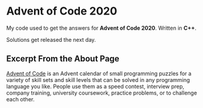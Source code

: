 # Advent of Code 2020
My code used to get the answers for **Advent of Code 2020**. Written in **C++**.

Solutions get released the next day.

## Excerpt From the About Page
[Advent of Code](https://adventofcode.com/about) is an Advent calendar of small programming puzzles for a variety of skill sets and skill levels that can be solved in any programming language you like. People use them as a speed contest, interview prep, company training, university coursework, practice problems, or to challenge each other.
